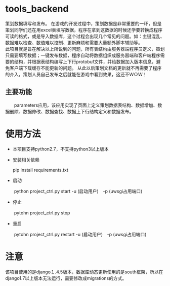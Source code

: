 tools_backend
============================

策划数据填写和发布。
在游戏的开发过程中，策划数据是非常重要的一环，但是策划同学们还在用excel表填写数据，程序在拿到这数据的时候还学要转换成程序可读的格式，或是导入数据库，这个过程会出现几个常见的问题。如：主键混乱、数据难以检查、数值难以控制、更新麻烦和需要大量额外脚本辅助等。<br/>
此项目就是旨在解决以上所说到的问题，所有表结构由服务器端程序员定义，策划只需要填写数据；一键发布数据，程序自动将数据组织成服务器端和客户端程序需要的结构，并根据表结构编写上下行protobuf文件，并给数据加入版本信息，避免客户端下载缓存不能更新的问题。
从此以后策划文档的更新就不再需要了程序的介入，策划人员自己发布之后就能在游戏中看到效果，这还不ＷＯＷ！

## 主要功能
　　parameters应用，该应用实现了页面上定义策划数据表结构、数据增加、数据删除、数据修改、数据查找、数据上下行结构定义和数据发布。


使用方法
===============

  * 本项目支持python2.7，不支持python3以上版本

  * 安装相关依赖

    pip install requirements.txt

  * 启动

  　　python project_ctrl.py start -u (启动用户)　-p (uwsgi占用端口)

  * 停止

  　　pytohn project_ctrl.py stop

  * 重启

  　　pytohn project_ctrl.py restart -u (启动用户)　-p (uwsgi占用端口)


注意
===============

该项目使用的是django１.4.5版本，数据库动态更新使用的是south框架，所以在django1.7以上版本无法运行，需要修改成migrations的方式。
